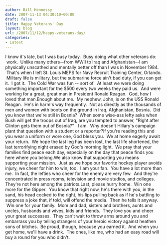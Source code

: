 ```yaml
---
author: Bill Hennessy
date: 2007-11-13 04:30:10+00:00
draft: false
title: Happy Veterans' Day
layout: blog
url: /2007/11/12/happy-veterans-day/
categories:
- Latest
---
```


I know it's late, but I was busy today.  Busy doing what other veterans do:  work.  Unlike many others--from WWII to Iraq and Afghanistan--I am physically unscathed and mentally better off than I was in November 1984.  That's when I left St. Louis MEPS for Navy Recruit Training Center, Orlando.  Military life is military, but the submarine force ain't bad duty, if you can get it.  I got it.  The Cold War was fun -- sort of.  At least we were doing something important for the $500 every two weeks they paid us.  And were working for a great, great man in President Ronald Reagan.  God, how I loved that man.Enough about me.  My nephew, John, is on the USS Ronald Reagan.  He's in harm's way frequently.  Not as directly as the thousands of men and women with boots on the ground in Iraq, Afghanistan, Bosnia.  Did you know that we're still in Bosnia?  When some wise-ass lefty asks when Bush will get the troops out of Iraq, are you tempted to answer, "Right after Clinton gets them out of Bosnia?"   I am.  Why doesn't Hillary's campaign plant that question with a student or a reporter?If you're reading this and you wear a uniform or wore one, God bless you.  We at home eagerly await your return.  We hope the last leg has been lost, the last life shortened, the last terrorifying night erased by God's morning light.  We pray that your families find peace each day, especially on the day that peace finds you here where you belong.We also know that supporting you means supporting your mission.  Just as we hope our favorite hockey player avoids injury, we cheer for him to win, too.  I am your fan.  You have a lot more than me.  In fact, the lefties who cheer for the enemy are very few.  And they're concentrated in press rooms, television and movie studios, and colleges. They're not here among the patriots.Last, please hurry home.  Win one more for the Gipper.  You know that right now, he's there with you, in the sand, his head cocked to the right, his lips pulling back as if he's battling to suppress a joke that, if told, will offend the media.  Then he tells it anyway.  Win one for your family.  Mom and dad, sisters and brothers, aunts and uncles, husbands and wives, kids and friends.  They love you and cheer your great successes.  They can't wait to throw arms around you and embarrass you by telling strangers of your heroic victory against heathen sons of bitches.  Be proud, though, because you earned it.  And when you get home, we'll have a drink.  The ones, like me, who had an easy road will buy a round for you who didn't.  
